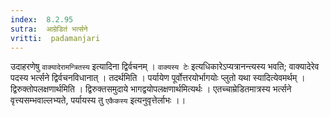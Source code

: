 ```yaml
---
index:  8.2.95
sutra:  आम्रेडितं भर्त्सने
vritti:  padamanjari
---
```


उदाहरणेषु `वाक्यादेरामन्त्रितस्य` इत्यादिना द्विर्वचनम् । `वाक्यस्य टेः` इत्यधिकारेऽप्यत्रानन्त्यस्य भवति; वाक्यादेरेव पदस्य भर्त्सने द्विर्वचनविधानात् ।
तदर्थमिति । पर्यायेण पूर्वोत्तरयोर्भागयोः प्लुतो यथा स्यादित्येवमर्थम् । द्विरुक्तोपलक्षणार्थमिति । द्विरुक्तसमुदाये भागद्वयोपलक्षणार्थमित्यर्थः । एतच्चाम्रेडितमात्रस्य भर्त्सने वृत्त्यसम्भवाल्लभ्यते, पर्यायस्य तु `एकैकस्य` इत्यनुवृत्तेर्लाभः ।।
